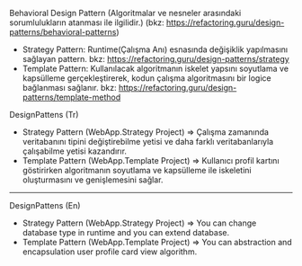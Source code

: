 Behavioral Design Pattern (Algoritmalar ve nesneler arasındaki sorumlulukların atanması ile ilgilidir.) (bkz: https://refactoring.guru/design-patterns/behavioral-patterns)

- Strategy Pattern: Runtime(Çalışma Anı) esnasında değişiklik yapılmasını sağlayan pattern. bkz: https://refactoring.guru/design-patterns/strategy
- Template Pattern: Kullanılacak algoritmanın iskelet yapsını soyutlama ve kapsülleme gerçekleştirerek, kodun çalışma algoritmasını bir logice bağlanması sağlanır.   bkz: https://refactoring.guru/design-patterns/template-method

DesignPattens (Tr)
- Strategy Pattern (WebApp.Strategy Project) => Çalışma zamanında veritabanını tipini değiştirebilme yetisi ve daha farklı veritabanlarıyla çalışabilme yetisi kazandırır.
- Template Pattern (WebApp.Template Project) => Kullanıcı profil kartını göstirirken algoritmanın soyutlama ve kapsülleme ile iskeletini oluşturmasını ve genişlemesini sağlar.

-------------------------------------------------------------

DesignPattens (En)
- Strategy Pattern (WebApp.Strategy Project) => You can change database type in runtime and you can extend database.
- Template Pattern (WebApp.Template Project) => You can abstraction and encapsulation user profile card view algorithm.




